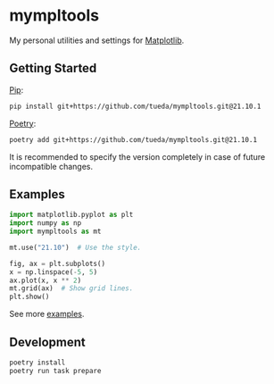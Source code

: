 mympltools
==========

My personal utilities and settings for [Matplotlib](https://matplotlib.org/).


Getting Started
---------------

[Pip](https://pip.pypa.io/en/stable/):
```bash
pip install git+https://github.com/tueda/mympltools.git@21.10.1
```

[Poetry](https://python-poetry.org/):
```bash
poetry add git+https://github.com/tueda/mympltools.git@21.10.1
```

It is recommended to specify the version completely in case of future incompatible changes.


Examples
--------

```python
import matplotlib.pyplot as plt
import numpy as np
import mympltools as mt

mt.use("21.10")  # Use the style.

fig, ax = plt.subplots()
x = np.linspace(-5, 5)
ax.plot(x, x ** 2)
mt.grid(ax)  # Show grid lines.
plt.show()
```

See more [examples](https://github.com/tueda/mympltools/blob/main/examples/Examples.ipynb).


Development
-----------

```bash
poetry install
poetry run task prepare
```
